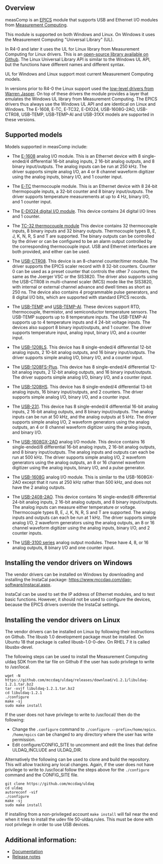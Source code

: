 ## Overview

measComp is an [EPICS](http://www.aps.anl.gov/epics/) 
module that supports USB and Ethernet I/O modules from [Measurement Computing](http://www.mccdaq.com).

This module is supported on both Windows and Linux. 
On Windows it uses the Measurement Computing "Universal Library" (UL).

In R4-0 and later it uses the UL for Linux library from Measurement Computing for Linux drivers.
This is an [open-source library available on Github](https://github.com/mccdaq/uldaq). 
The Linux Universal Library API is similar to the Windows UL API, but the functions have different names and different syntax. 

UL for Windows and Linux support most current Measurement Computing models.

In versions prior to R4-0 the Linux support used the [low-level drivers from Warren Jasper](https://github.com/wjasper/Linux_Drivers).
On top of these drivers the module provides a layer that emulates the Windows UL library from Measurement Computing.
The EPICS drivers thus always use the Windows UL API and are identical on Linux and Windows. 
The E-1608, E-TC, E-TC32, E-DIO24, USB-1608G-2AO, USB-CTR08, USB-TEMP, USB-TEMP-AI and USB-31XX models are supported in these versions.

## Supported models
Models supported in measComp include:
* The [E-1608](https://www.mccdaq.com/ethernet-data-acquisition/E-1608-Series)
analog I/O module. This is an Ethernet device with 8 single-ended/4
differential 16-bit analog inputs, 2 16-bit analog outputs, and 8 binary input/outputs. The analog inputs
can be run at 250 kHz. The driver supports simple analog I/O, an 4 or 8 channel
waveform digitizer using the analog inputs, binary I/O, and 1 counter input.

* The [E-TC](https://www.mccdaq.com/ethernet-data-acquisition/thermocouple-input/24-bit-daq/E-TC.aspx)
thermocouple module. This is an Ethernet device with 8 24-bit thermopouple inputs, a 32-bit counter and 8 binary input/outputs. 
The driver supports temperature measurements at up to 4 Hz, binary I/O, and 1 counter input.

* The [E-DIO24 digital I/O module](https://www.mccdaq.com/ethernet-data-acquisition/24-channel-digital-io-daq/E-DIO24-Series).
This device contains 24 digital I/O lines and 1 counter.

* The [TC-32 thermocouple module](http://www.mccdaq.com/usb-ethernet-data-acquisition/temperature/usb-ethernet-24-bit-thermocouple-daq/TC-32.aspx)
This device contains 32 thermocouple inputs, 8 binary inputs and 32 binary outputs.
Thermocouple types B, E, J, K, N, R, S and T are supported.
The binary outputs can be controlled by the driver or can be configured to be an
alarm output controlled by the corresponding thermocouple input. USB and Ethernet
interfaces are both provided, and either can be used.

* The [USB-CTR08](http://www.mccdaq.com/usb-data-acquisition/USB-CTR08.aspx).
This device is an 8-channel counter/timer module. The driver supports the EPICS
scaler record with 8 32-bit counters. Counter 0 can be used as a preset counter
that controls the other 7 counters, the same as the Joerger VSC or the SIS3820.
The driver also supports using the USB-CTR08 in multi-channel scaler (MCS) mode
like the SIS3820, with internal or external channel advance and dwell times as short
as 250 ns. The device also contains 4 programmable pulse generators, and 8 digital
I/O bits, which are supported with standard EPICS records.

* The [USB-TEMP](https://www.mccdaq.com/usb-data-acquisition/USB-TEMP.aspx) and
[USB-TEMP-AI](https://www.mccdaq.com/usb-data-acquisition/USB-TEMP-Series.aspx).
These devices support RTD, thermocouple, thermistor, and semiconductor temperature
sensors.  The USB-TEMP supports up to 8 temperature inputs.  The USB-TEMP-AI supports
up to 4 temperature inputs and 4 24-bit voltage inputs. The devices also support
8 binary input/outputs, and 1 counter. The driver supports temperature input, analog input,
binary I/O, and a counter input.

* The [USB-1208LS](http://www.mccdaq.com/usb-data-acquisition/USB-1208LS.aspx).
This device has 8 single-ended/4 differential 12-bit analog
inputs, 2 10-bit analog outputs, and 16 binary input/outputs. The driver supports
simple analog I/O, binary I/O, and a counter input.

* The [USB-1208FS-Plus](http://www.mccdaq.com/usb-data-acquisition/USB-1208FS-Plus.aspx).
This device has 8 single-ended/4 differential 12-bit analog
inputs, 2 12-bit analog outputs, and 16 binary input/outputs. The driver supports
simple analog I/O, binary I/O, and a counter input.

* The [USB-1208HS](http://www.mccdaq.com/usb-data-acquisition/USB-1208HS.aspx).
This device has 8 single-ended/4 differential 13-bit analog
inputs, 16 binary input/outputs, and 2 counters. The driver supports
simple analog I/O, binary I/O, and a counter input.

* The [USB-231](http://www.mccdaq.com/usb-data-acquisition/USB-231.aspx).
This device has 8 single-ended/4 differential 16-bit analog
inputs, 2 16-bit analog outputs, and 8 binary input/outputs. The analog inputs 
can be run at 50 kHz, and the analog outputs at 5 kHz. The driver supports simple analog I/O, 
2 waveform generators using the analog outputs, an 4 or 8 channel waveform digitizer using
the analog inputs, and binary I/O.

* The [USB-1608GX-2AO](http://www.mccdaq.com/usb-data-acquisition/USB-1608GX-2AO.aspx)
analog I/O module. This device contains 16 single-ended/8 differential 16-bit analog
inputs, 2 16-bit analog outputs, and 8 binary input/outputs. The analog inputs and
outputs can each be run at 500 kHz. The driver supports simple analog I/O, 2 waveform
generators using the analog outputs, an 8 or 16 channel waveform digitizer using
the analog inputs, binary I/O, and a pulse generator.

* The [USB-1608G](http://www.mccdaq.com/usb-data-acquisition/USB-1608G.aspx)
analog I/O module. This is similar to the USB-1608GX-2AO except that it runs at
250 kHz rather than 500 kHz, and does not have the 2 analog outputs.

* The [USB-2408-2AO](http://www.mccdaq.com/usb-data-acquisition/USB-2408-2AO.aspx).
This device contains 16 single-ended/8 differential 24-bit analog inputs, 
2 16-bit analog outputs, and 8 binary input/outputs. The analog inputs can
measure either temperature or voltage. Thermocouple types B, E, J, K, N, R, S and
T are supported. The analog inputs and outputs can each be run at 1 kHz. The driver
supports simple analog I/O, 2 waveform generators using the analog outputs, an 8
or 16 channel waveform digitizer using the analog inputs, binary I/O, and 2 counter
inputs.

* The [USB-3100 series](https://www.mccdaq.com/usb-data-acquisition/USB-3100-Series.aspx)
analog output modules. These have 4, 8, or 16 analog outputs, 8 binary I/O and one counter input.

## Installing the vendor drivers on Windows
The vendor drivers can be installed on Windows by downloading and installing the InstaCal package:
https://www.mccdaq.com/daq-software/instacal.aspx.

InstaCal can be used to set the IP address of Ethernet modules, and to test basic functions.
However, it should not be used to configure the devices, because the EPICS drivers override the
InstaCal settings.

## Installing the vendor drivers on Linux
The vendor drivers can be installed on Linux by following their instructions on Github. 
The libusb 1.0 development package must be installed.
On Ubuntu 18 that package is called libusb-1.0-0-dev. On RHEL 7 it is called libusbx-devel.

The following steps can be used to install the Measurement Computing uldaq SDK from the tar file on
Github if the user has sudo privilege to write to /usr/local.

```
wget -N https://github.com/mccdaq/uldaq/releases/download/v1.2.1/libuldaq-1.2.1.tar.bz2
tar -xvjf libuldaq-1.2.1.tar.bz2
cd libuldaq-1.2.1
./configure
make -sj
sudo make install
```

If the user does not have privilege to write to /usr/local/ then do the following:
- Change the `.configure` command to `./configure --prefix=/home/epics`. `/home/epics` can be changed to 
  any directory where the user has write permission.
- Edit configure/CONFIG_SITE to uncomment and edit the lines that define ULDAQ_INCLUDE and ULDAQ_DIR.

Alternatively the following can be used to clone and build the repository.  This will allow tracking
any local changes. Again, if the user does not have privilege to write to /usr/local follow the steps above
for the `./configure` command and the CONFIG_SITE file.
```
git clone https://github.com/mccdaq/uldaq
cd uldaq
autoreconf -vif
./configure
make -sj
sudo make install
```

If installing from a non-privileged account `make install` will fail near the end when it tries to install
the udev file 50-uldaq.rules.  This must be done with root privilege in order to use USB devices.

## Additional information:
* [Documentation](https://epics-meascomp.readthedocs.io/en/latest/)
* [Release notes](RELEASE.md)
